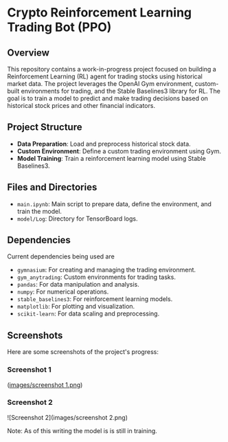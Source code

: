 # Crypto Reinforcement Learning Trading Bot (PPO)

## Overview

This repository contains a work-in-progress project focused on building a Reinforcement Learning (RL) agent for trading stocks using historical market data. The project leverages the OpenAI Gym environment, custom-built environments for trading, and the Stable Baselines3 library for RL. The goal is to train a model to predict and make trading decisions based on historical stock prices and other financial indicators.

## Project Structure

- **Data Preparation**: Load and preprocess historical stock data.
- **Custom Environment**: Define a custom trading environment using Gym.
- **Model Training**: Train a reinforcement learning model using Stable Baselines3.

## Files and Directories

- `main.ipynb`: Main script to prepare data, define the environment, and train the model.
- `model/Log`: Directory for TensorBoard logs.

## Dependencies
Current dependencies being used are 

- `gymnasium`: For creating and managing the trading environment.
- `gym_anytrading`: Custom environments for trading tasks.
- `pandas`: For data manipulation and analysis.
- `numpy`: For numerical operations.
- `stable_baselines3`: For reinforcement learning models.
- `matplotlib`: For plotting and visualization.
- `scikit-learn`: For data scaling and preprocessing.

## Screenshots

Here are some screenshots of the project's progress:

### Screenshot 1

([images/screenshot 1.png](https://github.com/C0d3x23/Reinforcement-Learning-For-Trading-Bot/blob/4dd373f8d9ca51fff3f8dab50f9a42181e3039b5/images/screenshot%201.png))

### Screenshot 2

![Screenshot 2](images/screenshot 2.png)


Note: As of this writing the model is is still in training. 
